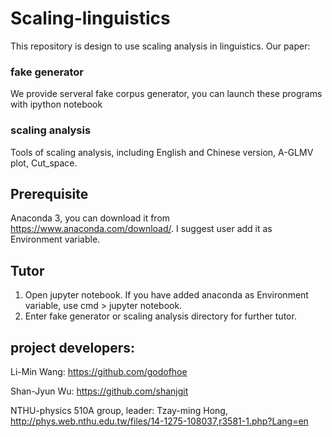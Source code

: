 # Scaling-linguistics

This repository is design to use scaling analysis in linguistics. Our paper:
### fake generator
We provide serveral fake corpus generator, you can launch these programs with ipython notebook
### scaling analysis
Tools of scaling analysis, including English and Chinese version, A-GLMV plot, Cut_space.

## Prerequisite

Anaconda 3, you can download it from https://www.anaconda.com/download/. I suggest user add it as Environment variable.

## Tutor

1. Open jupyter notebook. If you have added anaconda as Environment variable, use cmd > jupyter notebook.
2. Enter fake generator or scaling analysis directory for further tutor.

## project developers: 
Li-Min Wang: https://github.com/godofhoe

Shan-Jyun Wu: https://github.com/shanjgit

NTHU-physics 510A group, leader: Tzay-ming Hong, http://phys.web.nthu.edu.tw/files/14-1275-108037,r3581-1.php?Lang=en
